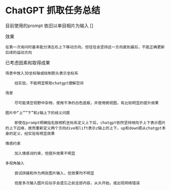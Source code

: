 # ChatGPT 抓取任务总结

目前使用的prompt
    依旧以单目相片为输入
    []

效果
    
    在第一次询问时基本能分清左右上下移动方向，但往往会坚持这一方向直到最后，不能正确更新后续的运动方向
    

已考虑因素和取得成果

    场景中放入3D坐标轴或绘制箭头表示坐标系
        
        经实验，不能明显帮助chatgpt理解空间
    
    场景
        
        尽可能清空视野中杂物，使用干净的白色底板，并使用俯视图，有比较明显的提升效果
    
    图片中“上”“下”和z轴上下的歧义问题
        
        即使在prompt明确指名按相机坐标系定义上下后，chatgpt依然坚持倾向于上下表示图片的上下边缘，故而重新定义两个方向dive和lift表示z轴上的上下，up和down顺从chatgpt本身的定义，经实验有明显效果
    
    情感约束
        
        加入情感词约束，但提升效果不明显

    多视角输入

        尝试拼接和作为两张图片输入，但效果均不明显

        但是多次输入图片后似乎会遗忘之前全部内容，从头开始，或出现网络错误

